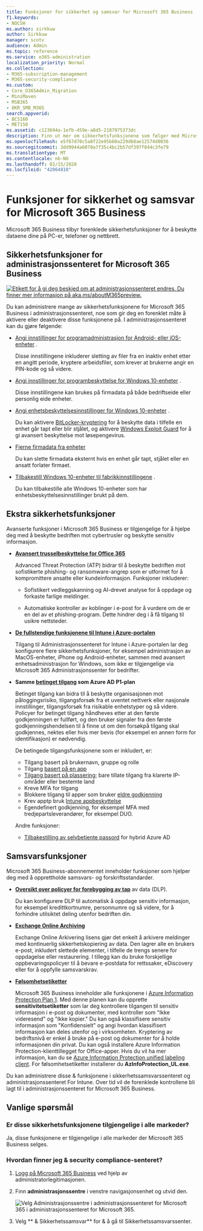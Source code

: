 ```yaml
---
title: Funksjoner for sikkerhet og samsvar for Microsoft 365 Business
f1.keywords:
- NOCSH
ms.author: sirkkuw
author: Sirkkuw
manager: scotv
audience: Admin
ms.topic: reference
ms.service: o365-administration
localization_priority: Normal
ms.collection:
- M365-subscription-management
- M365-security-compliance
ms.custom:
- Core_O365Admin_Migration
- MiniMaven
- MSB365
- OKR_SMB_M365
search.appverid:
- BCS160
- MET150
ms.assetid: c123694a-1efb-459e-a8d5-2187975373dc
description: Finn ut mer om sikkerhetsfunksjonene som følger med Microsoft 365 Business.
ms.openlocfilehash: e5f67d70c5a8f22e95b60a229d68ae12574d0036
ms.sourcegitcommit: 3dd9944a6070a7f35c4bc2b57df397f844c3fe79
ms.translationtype: MT
ms.contentlocale: nb-NO
ms.lasthandoff: 02/15/2020
ms.locfileid: "42064810"
---
```

# <a name="microsoft-365-business-security-and-compliance-features"></a>Funksjoner for sikkerhet og samsvar for Microsoft 365 Business

Microsoft 365 Business tilbyr forenklede sikkerhetsfunksjoner for å beskytte dataene dine på PC-er, telefoner og nettbrett.
    
## <a name="microsoft-365-business-admin-center-security-features"></a>Sikkerhetsfunksjoner for administrasjonssenteret for Microsoft 365 Business

[![Etikett for å gi deg beskjed om at administrasjonssenteret endres. Du finner mer informasjon på aka.ms/aboutM365preview.](../media/m365admincenterchanging.png)](https://docs.microsoft.com/office365/admin/microsoft-365-admin-center-preview)

Du kan administrere mange av sikkerhetsfunksjonene for Microsoft 365 Business i administrasjonssenteret, noe som gir deg en forenklet måte å aktivere eller deaktivere disse funksjonene på. I administrasjonssenteret kan du gjøre følgende:
  
- [Angi innstillinger for programadministrasjon for Android- eller iOS-enheter](app-protection-settings-for-android-and-ios.md) . 
    
    Disse innstillingene inkluderer sletting av filer fra en inaktiv enhet etter en angitt periode, kryptere arbeidsfiler, som krever at brukerne angir en PIN-kode og så videre.
    
- [Angi innstillinger for programbeskyttelse for Windows 10-enheter](protection-settings-for-windows-10-devices.md) . 
    
    Disse innstillingene kan brukes på firmadata på både bedriftseide eller personlig eide enheter.
    
- [Angi enhetsbeskyttelsesinnstillinger for Windows 10-enheter](protection-settings-for-windows-10-pcs.md) . 
    
    Du kan aktivere [BitLocker-kryptering](https://go.microsoft.com/fwlink/p/?linkid=871405) for å beskytte data i tilfelle en enhet går tapt eller blir stjålet, og aktivere [Windows Exploit Guard](https://docs.microsoft.com/windows/security/threat-protection/microsoft-defender-atp/enable-exploit-protection) for å gi avansert beskyttelse mot løsepengevirus. 
    
- [Fjerne firmadata fra enheter](remove-company-data.md)
    
    Du kan slette firmadata eksternt hvis en enhet går tapt, stjålet eller en ansatt forlater firmaet.
    
- [Tilbakestill Windows 10-enheter til fabrikkinnstillingene](reset-devices-to-factory-settings.md) . 
    
    Du kan tilbakestille alle Windows 10-enheter som har enhetsbeskyttelsesinnstillinger brukt på dem.
    
## <a name="additional-security-features"></a>Ekstra sikkerhetsfunksjoner 

Avanserte funksjoner i Microsoft 365 Business er tilgjengelige for å hjelpe deg med å beskytte bedriften mot cybertrusler og beskytte sensitiv informasjon.
  
- **[Avansert trusselbeskyttelse for Office 365](https://support.office.com/article/e100fe7c-f2a1-4b7d-9e08-622330b83653)**
    
    Advanced Threat Protection (ATP) bidrar til å beskytte bedriften mot sofistikerte phishing- og ransomware-angrep som er utformet for å kompromittere ansatte eller kundeinformasjon. Funksjoner inkluderer:
    
  - Sofistikert vedleggskanning og AI-drevet analyse for å oppdage og forkaste farlige meldinger.
    
  - Automatiske kontroller av koblinger i e-post for å vurdere om de er en del av et phishing-program. Dette hindrer deg i å få tilgang til usikre nettsteder.

- **[De fullstendige funksjonene til Intune i Azure-portalen](https://go.microsoft.com/fwlink/p/?linkid=871403)**
    
    Tilgang til Administrasjonssenteret for Intune i Azure-portalen lar deg konfigurere flere sikkerhetsfunksjoner, for eksempel administrasjon av MacOS-enheter, iPhone og Android-enheter, sammen med avansert enhetsadministrasjon for Windows, som ikke er tilgjengelige via Microsoft 365 Administrasjonssenter for bedrifter.
- **Samme [betinget tilgang](https://docs.microsoft.com/azure/active-directory/conditional-access/overview) som Azure AD P1-plan**


    Betinget tilgang kan bidra til å beskytte organisasjonen mot påloggingsrisiko, tilgangsforsøk fra et uventet nettverk eller nasjonale innstillinger, tilgangsforsøk fra risikable enhetstyper og så videre. Policyer for betinget tilgang håndheves etter at den første godkjenningen er fullført, og den bruker signaler fra den første godkjenningshendelsen til å finne ut om den forsøkpå tilgang skal godkjennes, nektes eller hvis mer bevis (for eksempel en annen form for identifikasjon) er nødvendig.

    De betingede tilgangsfunksjonene som er inkludert, er:

    - Tilgang basert på brukernavn, gruppe og rolle
    - Tilgang [basert på en app](https://docs.microsoft.com/azure/active-directory/conditional-access/app-based-conditional-access) 
    - [Tilgang basert på plassering](https://docs.microsoft.com/azure/active-directory/authentication/howto-registration-mfa-sspr-combined#conditional-access-policies-for-combined-registration);  bare tillate tilgang fra klarerte IP-områder eller bestemte land 
    - Kreve MFA for tilgang
    - Blokkere tilgang til apper som bruker [eldre godkjenning](https://docs.microsoft.com/azure/active-directory/conditional-access/block-legacy-authentication)
    - Krev apptp bruk [Intune appbeskyttelse](https://docs.microsoft.com/azure/active-directory/conditional-access/app-protection-based-conditional-access)
    - Egendefinert godkjenning, for eksempel MFA med tredjepartsleverandører, for eksempel DUO.
   
    Andre funksjoner:
    - [Tilbakestilling av selvbetjente passord](https://docs.microsoft.com/azure/active-directory/authentication/concept-sspr-customization) for hybrid Azure AD
    
## <a name="compliance-features"></a>Samsvarsfunksjoner

Microsoft 365 Business-abonnementet inneholder funksjoner som hjelper deg med å opprettholde samsvars- og forskriftsstandarder.

- **[Oversikt over policyer for forebygging av tap](https://support.office.com/article/1966b2a7-d1e2-4d92-ab61-42efbb137f5e)** av data (DLP). 
    
    Du kan konfigurere DLP til automatisk å oppdage sensitiv informasjon, for eksempel kredittkortnumre, personnumre og så videre, for å forhindre utilsiktet deling utenfor bedriften din.
    
- **[Exchange Online Archiving](https://products.office.com/exchange/microsoft-exchange-online-archiving-email)**
    
    Exchange Online Arkivering lisens gjør det enkelt å arkivere meldinger med kontinuerlig sikkerhetskopiering av data. Den lagrer alle en brukers e-post, inkludert slettede elementer, i tilfelle de trengs senere for oppdagelse eller restaurering. I tillegg kan du bruke forskjellige oppbevaringspolicyer til å bevare e-postdata for rettssaker, eDiscovery eller for å oppfylle samsvarskrav.
    
- **[Følsomhetsetiketter](https://docs.microsoft.com/microsoft-365/compliance/sensitivity-labels)**

   Microsoft 365 Business inneholder alle funksjonene i [Azure Information Protection Plan 1](https://go.microsoft.com/fwlink/p/?linkid=871407). Med denne planen kan du opprette **sensitivitetsetiketter** som lar deg kontrollere tilgangen til sensitiv informasjon i e-post og dokumenter, med kontroller som "Ikke videresend" og "Ikke kopier." Du kan også klassifisere sensitiv informasjon som "Konfidensielt" og angi hvordan klassifisert informasjon kan deles utenfor og i virksomheten. Kryptering av bedriftsnivå er enkel å bruke på e-post og dokumenter for å holde informasjonen din privat. Du kan også installere Azure Information Protection-klienttillegget for Office-apper. Hvis du vil ha mer informasjon, kan du se [Azure Information Protection unified labeling client](https://docs.microsoft.com/azure/information-protection/rms-client/unifiedlabelingclient-version-release-history). For følsomhetsetiketter installerer du **AzInfoProtection_UL.exe**.

Du kan administrere disse &amp; funksjonene i sikkerhetssamsvarssenteret og administrasjonssenteret For Intune. Over tid vil de forenklede kontrollene bli lagt til i administrasjonssenteret for Microsoft 365 Business.
  
    
## <a name="faq"></a>Vanlige spørsmål

 ### <a name="are-these-security-features-available-in-all-markets"></a>Er disse sikkerhetsfunksjonene tilgjengelige i alle markeder?
  
Ja, disse funksjonene er tilgjengelige i alle markeder der Microsoft 365 Business selges.
  
### <a name="how-do-i-find-the-security-amp-compliance-center"></a>Hvordan finner jeg &amp; security compliance-senteret?
  
1. [Logg på Microsoft 365 Business](https://portal.microsoft.com/) ved hjelp av administratorlegitimasjonen. 
    
2. Finn **administrasjonssentre** i venstre navigasjonsenhet og utvid den. 
    
    ![Velg Administrasjonssentre i administrasjonssenteret for Microsoft 365 i administrasjonssenteret for Microsoft 365.](../media/fa4484f8-c637-45fd-a7bd-bdb3abfd6c03.png)
  
3. Velg ** &amp; Sikkerhetssamsvar** for &amp; å gå til Sikkerhetssamsvarssenter.
